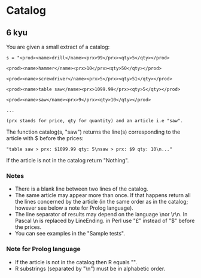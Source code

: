 # Catalog
## 6 kyu

You are given a small extract of a catalog:

```
s = "<prod><name>drill</name><prx>99</prx><qty>5</qty></prod>

<prod><name>hammer</name><prx>10</prx><qty>50</qty></prod>

<prod><name>screwdriver</name><prx>5</prx><qty>51</qty></prod>

<prod><name>table saw</name><prx>1099.99</prx><qty>5</qty></prod>

<prod><name>saw</name><prx>9</prx><qty>10</qty></prod>

...
```

```
(prx stands for price, qty for quantity) and an article i.e "saw".
```

The function catalog(s, "saw") returns the line(s) corresponding to the article with $ before the prices:
```
"table saw > prx: $1099.99 qty: 5\nsaw > prx: $9 qty: 10\n..."
```

If the article is not in the catalog return "Nothing".

### Notes

- There is a blank line between two lines of the catalog.
- The same article may appear more than once. If that happens return all the lines concerned by the article (in the same order as in the catalog; however see below a note for Prolog language).
- The line separator of results may depend on the language \nor \r\n. In Pascal \n is replaced by LineEnding.
in Perl use "£" instead of "$" before the prices.
- You can see examples in the "Sample tests".

### Note for Prolog language

- If the article is not in the catalog then R equals "".
- R substrings (separated by "\n") must be in alphabetic order.

